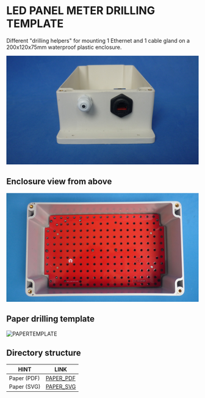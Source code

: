# LED PANEL METER DRILLING TEMPLATE

Different "drilling helpers" for mounting 1 Ethernet and 1 cable gland on a 200x120x75mm waterproof plastic enclosure. 

![1 ETH 1 CABLEGLAND](assets/img/glandethpanel.jpg)

## Enclosure view from above

![200x120x75 ENCLOSURE](assets/img/enclosurefromabove.jpg)

## Paper drilling template

![PAPERTEMPLATE](assets/img/paper.jpg)


## Directory structure

| HINT                        | LINK                                     
|-----------------------------|------------------------------------------
| Paper (PDF)                 | [PAPER_PDF](assets/pdf/drill-layout.pdf)
| Paper (SVG)                 | [PAPER_SVG](assets/img/drill-layout.svg)


